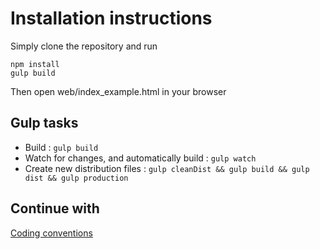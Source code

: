 Installation instructions
=======================

Simply clone the repository and run
```
npm install
gulp build
```
Then open web/index_example.html in your browser

Gulp tasks
----------

- Build : `gulp build`
- Watch for changes, and automatically build : `gulp watch`
- Create new distribution files : `gulp cleanDist && gulp build && gulp dist && gulp production`


Continue with
----
[Coding conventions](2-Coding-conventions.md)

